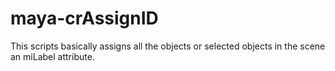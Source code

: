 # maya-crAssignID
This scripts basically assigns all the objects or selected objects in the scene an miLabel attribute.
